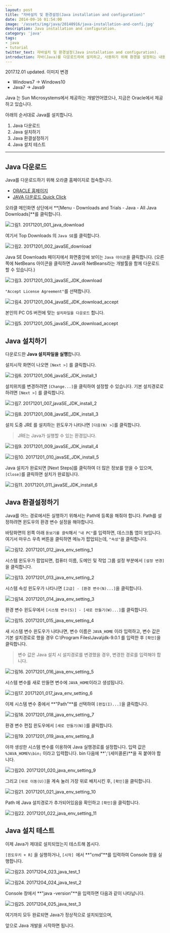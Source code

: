 ```yaml
---
layout: post
title: "자바설치 및 환경설정(Java installation and configuration)"
date: 2014-09-16 01:54:00
image: '/assets/img/java/20140916/java-installation-and-confi.jpg'
description: Java installation and configuration.
category: 'java'
tags:
- java
- tutorial
twitter_text: 자바설치 및 환경설정(Java installation and configuration).
introduction: 자바(Java)를 다운로드하여 설치하고, 사용하기 위해 환경을 설정하는 내용을 설명합니다.
---
```


2017.12.01 updated.
이미지 변경
- Windows7 -> Windows10
- Java7 -> Java9


Java 는 Sun Microsystems에서 제공하는 개발언어였으나, 지금은 Oracle에서 제공하고 있습니다.

아래의 순서대로 Java를 설치합니다.

1. Java 다운로드
2. Java 설치하기
3. Java 환결설정하기
4. Java 설치 테스트

-----

## Java 다운로드

Java를 다운로드하기 위해 오라클 홈페이지로 접속합니다.
- [ORACLE 홈페이지](http://www.oracle.com/index.html)
- [JAVA 다운로드 Quick Click]( http://www.oracle.com/technetwork/java/javase/downloads/index.html)

오라클 메인화면 상단에서 **[Menu - Downloads and Trials - Java - All Java Downloads]**를 클릭합니다.

![그림1. 20171201_001_java_download](/assets/img/java/20140916/20171201_001_java_download.png)

여기서 Top Downloads 의 `Java SE`를 클릭합니다.

![그림2. 20171201_002_javaSE_download](/assets/img/java/20140916/20171201_002_javaSE_download.png)

Java SE Downloads 페이지에서 화면중앙에 보이는 `Java 아이콘`을 클릭합니다.
(오른쪽에 NetBeans 아이콘을 클릭하면 Java와 NetBeans라는 개발툴을 함께 다운로드 할 수 있습니다.)

![그림3. 20171201_003_javaSE_JDK_download](/assets/img/java/20140916/20171201_003_javaSE_JDK_download.png)

`"Accept License Agreement"`를 선택합니다.

![그림4. 20171201_004_javaSE_JDK_download_accept](/assets/img/java/20140916/20171201_004_javaSE_JDK_download_accept.png)

본인의 PC OS 버전에 맞는 `설치파일을 다운로드` 합니다.

![그림5. 20171201_005_javaSE_JDK_download_accept](/assets/img/java/20140916/20171201_005_javaSE_JDK_download_accept.png)


## Java 설치하기

다운로드한 **Java 설치파일을 실행**합니다.

설치시작 화면이 나오면 `[Next >]` 를 클릭합니다.

![그림6. 20171201_006_javaSE_JDK_install_1](/assets/img/java/20140916/20171201_006_javaSE_JDK_install_1.png)

설치위치를 변경하려면 `[Change...]`을 클릭하여 설정할 수 있습니다.
기본 설치경로로 하려면 `[Next >]` 를 클릭합니다.

![그림7. 20171201_007_javaSE_JDK_install_2](/assets/img/java/20140916/20171201_007_javaSE_JDK_install_2.png)

![그림8. 20171201_008_javaSE_JDK_install_3](/assets/img/java/20140916/20171201_008_javaSE_JDK_install_3.png)

설치 도중 JRE 를 설치하는 윈도우가 나타나면 `[다음(N) >]`를 클릭합니다.
> JRE는 Java가 실행할 수 있는 환경입니다.

![그림9. 20171201_009_javaSE_JDK_install_4](/assets/img/java/20140916/20171201_009_javaSE_JDK_install_4.png)

![그림10. 20171201_010_javaSE_JDK_install_5](/assets/img/java/20140916/20171201_010_javaSE_JDK_install_5.png)

Java 설치가 완료되면 [Next Steps]를 클릭하여 더 많은 정보를 얻을 수 있으며,
`[Close]`를 클릭하면 설치가 완료됩니다.

![그림11. 20171201_011_javaSE_JDK_install_6](/assets/img/java/20140916/20171201_011_javaSE_JDK_install_6.png)

## Java 환결설정하기

Java를 어느 경로에서든 실행하기 위해서는 Path에 등록을 해줘야 합니다.
Path를 설정하려면 윈도우의 환경 변수 설정을 해야합니다.

바탕화면의 왼쪽 아래 `돋보기를 클릭`해서 `"내 PC"`를 입력하면, 데스크톱 앱이 보입니다.
여기서 마우스 우측 버튼을 클릭하면 메뉴가 팝업되는데, `"속성"`을 클릭합니다.

![그림12. 20171201_012_java_env_setting_1](/assets/img/java/20140916/20171201_012_java_env_setting_1.png)

시스템 윈도우가 팝업되면,
컴퓨터 이름, 도메인 및 작업 그룹 설정 부분에서 `[설정 변경]` 을 클릭합니다.

![그림13. 20171201_013_java_env_setting_2](/assets/img/java/20140916/20171201_013_java_env_setting_2.png)

시스템 속성 윈도우가 나타나면 `[고급] - [환경 변수(N)...]`을 클릭합니다.

![그림14. 20171201_014_java_env_setting_3](/assets/img/java/20140916/20171201_014_java_env_setting_3.png)

환경 변수 윈도우에서 `[시스템 변수(S)] - [새로 만들기(W)...]`를 클릭합니다.

![그림15. 20171201_015_java_env_setting_4](/assets/img/java/20140916/20171201_015_java_env_setting_4.png)

새 시스템 변수 윈도우가 나타나면, 변수 이름은 `JAVA_HOME` 이라 입력하고, 
변수 값은 기본 설치경로로 했을 경우 C:\Program Files\Java\jdk-9.0.1 를 입력한 후 `[확인]`을 클릭합니다.
> 변수 값은 Java 설치 시 설치경로를 변경했을 경우, 변경한 경로를 입력해야 합니다.

![그림16. 20171201_016_java_env_setting_5](/assets/img/java/20140916/20171201_016_java_env_setting_5.png)

시스템 변수를 새로 만들면 변수에 `JAVA_HOME`이라고 생성됩니다.

![그림17. 20171201_017_java_env_setting_6](/assets/img/java/20140916/20171201_017_java_env_setting_6.png)

이제 시스템 변수 중에서 **"Path"**를 선택하여 `[편집(I)...]`을 클릭합니다.

![그림18. 20171201_018_java_env_setting_7](/assets/img/java/20140916/20171201_018_java_env_setting_7.png)

환경 변수 편집 윈도우에서 `[새로 만들기(N)]`를 클릭합니다.

![그림19. 20171201_019_java_env_setting_8](/assets/img/java/20140916/20171201_019_java_env_setting_8.png)

아까 생성한 시스템 변수를 이용하여 Java 실행경로를 설정합니다.
입력 값은 `%JAVA_HOME%\bin;` 이라고 입력합니다.
bin 다음에 **';'(세미콜론)**을 꼭 붙여야 합니다.

![그림20. 20171201_020_java_env_setting_9](/assets/img/java/20140916/20171201_020_java_env_setting_9.png)

그리고 `[위로 이동(U)]`을 계속 눌러 가장 위로 배치시킨 후, `[확인]`을 클릭합니다.

![그림21. 20171201_021_java_env_setting_10](/assets/img/java/20140916/20171201_021_java_env_setting_10.png)

Path 에 Java 설치경로가 추가되어있음을 확인하고 `[확인]`을 클릭합니다.

![그림22. 20171201_022_java_env_setting_11](/assets/img/java/20140916/20171201_022_java_env_setting_11.png)



## Java 설치 테스트

이제 Java가 제대로 설치되었는지 테스트해 봅시다.

`[윈도우키 + R]` 을 실행하거나, `[시작] `에서 **"cmd"**를 입력하여 Console 창을 실행합니다.

![그림23. 20171204_023_java_test_1](/assets/img/java/20140916/20171204_023_java_test_1.png)

![그림24. 20171204_024_java_test_2](/assets/img/java/20140916/20171204_024_java_test_2.png)

Console 창에서 **"java -version"**을 입력하면 다음과 같이 나타납니다.

![그림25. 20171204_025_java_test_3](/assets/img/java/20140916/20171204_025_java_test_3.png)

여기까지 모두 완료되면 Java가 정상적으로 설치되었으며,

앞으로 Java 개발을 시작하면 됩니다. 









